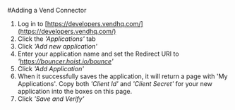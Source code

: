 #Adding a Vend Connector
1. Log in to [https://developers.vendhq.com/](https://developers.vendhq.com/)
2. Click the *'Applications'* tab
3. Click *'Add new application'*
4. Enter your application name and set the Redirect URI to *'https://bouncer.hoist.io/bounce'*
5. Click *'Add Application'*
6. When it successfully saves the application, it will return a page with 'My Applications'. Copy both *'Client Id'* and *'Client Secret'* for your new application into the boxes on this page.
7. Click *'Save and Verify'*